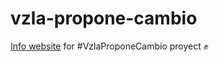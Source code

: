 # vzla-propone-cambio

[Info website](http://venezuelaproponecambio.com/) for #VzlaProponeCambio proyect ✊

